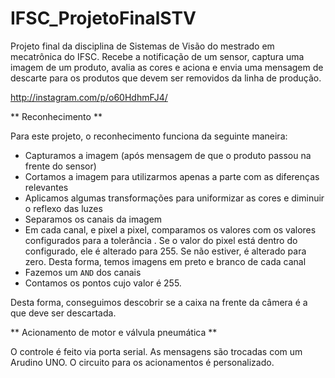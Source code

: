 IFSC_ProjetoFinalSTV
====================

Projeto final da disciplina de Sistemas de Visão do mestrado em mecatrônica do IFSC. Recebe a notificação de um sensor, captura uma imagem de um produto, avalia as cores e aciona e envia uma mensagem de descarte para os produtos que devem ser removidos da linha de produção.

http://instagram.com/p/o60HdhmFJ4/

** Reconhecimento **

Para este projeto, o reconhecimento funciona da seguinte maneira:
* Capturamos a imagem (após mensagem de que o produto passou na frente do sensor)
* Cortamos a imagem para utilizarmos apenas a parte com as diferenças relevantes
* Aplicamos algumas transformações para uniformizar as cores e diminuir o reflexo das luzes
* Separamos os canais da imagem
* Em cada canal, e pixel a pixel, comparamos os valores com os valores configurados para a tolerância . Se o valor do pixel está dentro do configurado, ele é alterado para 255. Se não estiver, é alterado para zero. Desta forma, temos imagens em preto e branco de cada canal
* Fazemos um `AND` dos canais
* Contamos os pontos cujo valor é 255.

Desta forma, conseguimos descobrir se a caixa na frente da câmera é a que deve ser descartada.

** Acionamento de motor e válvula pneumática **

O controle é feito via porta serial. As mensagens são trocadas com um Arudino UNO. O circuito para os acionamentos é personalizado.

